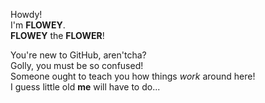 Howdy!  
I'm **FLOWEY**.  
**FLOWEY** the **FLOWER**!  

You're new to GitHub, aren'tcha?  
Golly, you must be so confused!  
Someone ought to teach you how things _work_ around here!  
I guess little old **me** will have to do...  